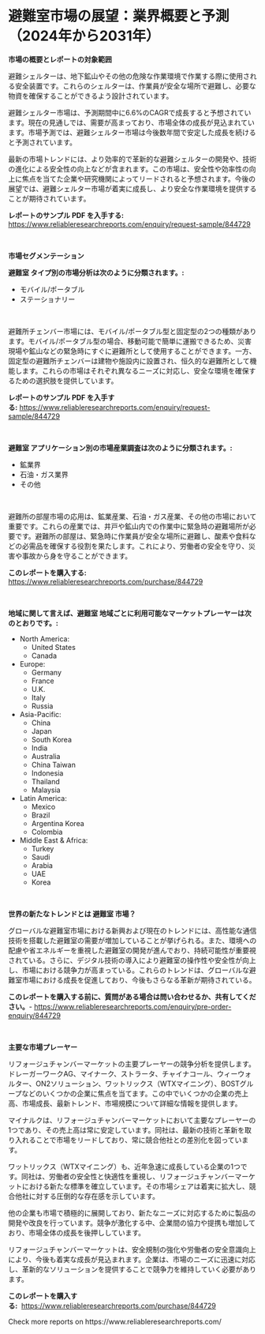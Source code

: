 <p><h1>避難室市場の展望：業界概要と予測（2024年から2031年）</h1></p><p><strong>市場の概要とレポートの対象範囲</strong></p>
<p><p>避難シェルターは、地下鉱山やその他の危険な作業環境で作業する際に使用される安全装置です。これらのシェルターは、作業員が安全な場所で避難し、必要な物資を確保することができるよう設計されています。</p><p>避難シェルター市場は、予測期間中に6.6%のCAGRで成長すると予想されています。現在の見通しでは、需要が高まっており、市場全体の成長が見込まれています。市場予測では、避難シェルター市場は今後数年間で安定した成長を続けると予測されています。</p><p>最新の市場トレンドには、より効率的で革新的な避難シェルターの開発や、技術の進化による安全性の向上などが含まれます。この市場は、安全性や効率性の向上に焦点を当てた企業や研究機関によってリードされると予想されます。今後の展望では、避難シェルター市場が着実に成長し、より安全な作業環境を提供することが期待されています。</p></p>
<p><strong>レポートのサンプル PDF を入手する:</strong> <a href="https://www.reliableresearchreports.com/enquiry/request-sample/844729">https://www.reliableresearchreports.com/enquiry/request-sample/844729</a></p>
<p>&nbsp;</p>
<p><strong>市場セグメンテーション</strong></p>
<p><strong>避難室 タイプ別の市場分析は次のように分類されます。:</strong></p>
<p><ul><li>モバイル/ポータブル</li><li>ステーショナリー</li></ul></p>
<p>&nbsp;</p>
<p><p>避難所チェンバー市場には、モバイル/ポータブル型と固定型の2つの種類があります。モバイル/ポータブル型の場合、移動可能で簡単に運搬できるため、災害現場や鉱山などの緊急時にすぐに避難所として使用することができます。一方、固定型の避難所チェンバーは建物や施設内に設置され、恒久的な避難所として機能します。これらの市場はそれぞれ異なるニーズに対応し、安全な環境を確保するための選択肢を提供しています。</p></p>
<p><strong>レポートのサンプル PDF を入手する:</strong>&nbsp;<a href="https://www.reliableresearchreports.com/enquiry/request-sample/844729">https://www.reliableresearchreports.com/enquiry/request-sample/844729</a></p>
<p>&nbsp;</p>
<p><strong> 避難室 アプリケーション別の市場産業調査は次のように分類されます。:</strong></p>
<p><ul><li>鉱業界</li><li>石油・ガス業界</li><li>その他</li></ul></p>
<p>&nbsp;</p>
<p><p>避難所の部屋市場の応用は、鉱業産業、石油・ガス産業、その他の市場において重要です。これらの産業では、井戸や鉱山内での作業中に緊急時の避難場所が必要です。避難所の部屋は、緊急時に作業員が安全な場所に避難し、酸素や食料などの必需品を確保する役割を果たします。これにより、労働者の安全を守り、災害や事故から身を守ることができます。</p></p>
<p><strong>このレポートを購入する:</strong>&nbsp; <a href="https://www.reliableresearchreports.com/purchase/844729">https://www.reliableresearchreports.com/purchase/844729</a></p>
<p>&nbsp;</p>
<p><strong>地域に関して言えば、避難室 地域ごとに利用可能なマーケットプレーヤーは次のとおりです。:</strong></p>
<p><ul>
    <li>
        North America:
        <ul>
            <li>United States</li>
            <li>Canada</li>
        </ul>
    </li>
    <li>
        Europe:
        <ul>
            <li>Germany</li>
            <li>France</li>
            <li>U.K.</li>
            <li>Italy</li>
            <li>Russia</li>
        </ul>
    </li>
    <li>
        Asia-Pacific:
        <ul>
            <li>China</li>
            <li>Japan</li>
            <li>South Korea</li>
            <li>India</li>
            <li>Australia</li>
            <li>China Taiwan</li>
            <li>Indonesia</li>
            <li>Thailand</li>
            <li>Malaysia</li>
        </ul>
    </li>
    <li>
        Latin America:
        <ul>
            <li>Mexico</li>
            <li>Brazil</li>
            <li>Argentina Korea</li>
            <li>Colombia</li>
        </ul>
    </li>
    <li>
        Middle East & Africa:
        <ul>
            <li>Turkey</li>
            <li>Saudi</li>
            <li>Arabia</li>
            <li>UAE</li>
            <li>Korea</li>
        </ul>
    </li>
    </ul></p>
<p>&nbsp;</p>
<p><strong>世界の新たなトレンドとは 避難室 市場？</strong></p>
<p><p>グローバルな避難室市場における新興および現在のトレンドには、高性能な通信技術を搭載した避難室の需要が増加していることが挙げられる。また、環境への配慮や省エネルギーを重視した避難室の開発が進んでおり、持続可能性が重要視されている。さらに、デジタル技術の導入により避難室の操作性や安全性が向上し、市場における競争力が高まっている。これらのトレンドは、グローバルな避難室市場における成長を促進しており、今後もさらなる革新が期待されている。</p></p>
<p><strong>このレポートを購入する前に、質問がある場合は問い合わせるか、共有してください。</strong>- <a href="https://www.reliableresearchreports.com/enquiry/pre-order-enquiry/844729">https://www.reliableresearchreports.com/enquiry/pre-order-enquiry/844729</a></p>
<p>&nbsp;</p>
<p><strong>主要な市場プレーヤー</strong></p>
<p><p>リフォージュチャンバーマーケットの主要プレーヤーの競争分析を提供します。ドレーガーワークAG、マイナーク、ストラータ、チャイナコール、ウィーウォルター、ON2ソリューション、ワットリックス（WTXマイニング）、BOSTグループなどのいくつかの企業に焦点を当てます。この中でいくつかの企業の売上高、市場成長、最新トレンド、市場規模について詳細な情報を提供します。</p><p>マイナルクは、リフォージュチャンバーマーケットにおいて主要なプレーヤーの1つであり、その売上高は常に安定しています。同社は、最新の技術と革新を取り入れることで市場をリードしており、常に競合他社との差別化を図っています。</p><p>ワットリックス（WTXマイニング）も、近年急速に成長している企業の1つです。同社は、労働者の安全性と快適性を重視し、リフォージュチャンバーマーケットにおける新たな標準を確立しています。その市場シェアは着実に拡大し、競合他社に対する圧倒的な存在感を示しています。</p><p>他の企業も市場で積極的に展開しており、新たなニーズに対応するために製品の開発や改良を行っています。競争が激化する中、企業間の協力や提携も増加しており、市場全体の成長を後押ししています。</p><p>リフォージュチャンバーマーケットは、安全規制の強化や労働者の安全意識向上により、今後も着実な成長が見込まれます。企業は、市場のニーズに迅速に対応し、革新的なソリューションを提供することで競争力を維持していく必要があります。</p></p>
<p><strong>このレポートを購入する:</strong>&nbsp;&nbsp;<a href="https://www.reliableresearchreports.com/purchase/844729">https://www.reliableresearchreports.com/purchase/844729</a></p>
<p>Check more reports on https://www.reliableresearchreports.com/</p>